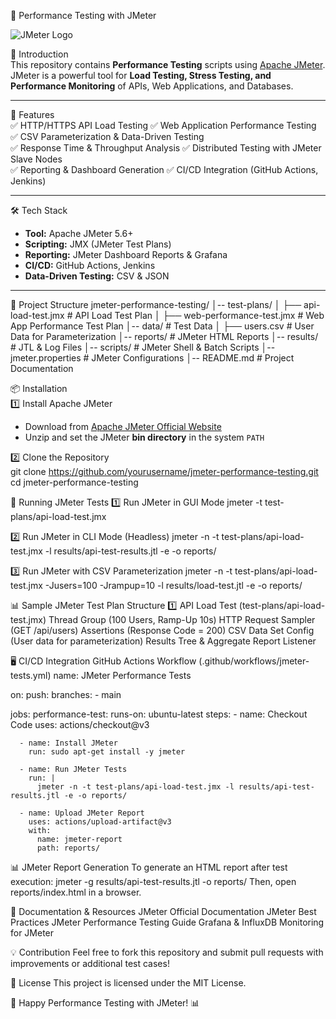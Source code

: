 🚀 Performance Testing with JMeter  

![JMeter Logo](https://jmeter.apache.org/images/logo.svg)  

📖 Introduction  
This repository contains **Performance Testing** scripts using [Apache JMeter](https://jmeter.apache.org/).  
JMeter is a powerful tool for **Load Testing, Stress Testing, and Performance Monitoring** of APIs, Web Applications, and Databases.  

---

🎯 Features  
✅ HTTP/HTTPS API Load Testing
✅ Web Application Performance Testing
✅ CSV Parameterization & Data-Driven Testing  
✅ Response Time & Throughput Analysis
✅ Distributed Testing with JMeter Slave Nodes  
✅ Reporting & Dashboard Generation
✅ CI/CD Integration (GitHub Actions, Jenkins)

---

🛠️ Tech Stack  
- **Tool:** Apache JMeter 5.6+  
- **Scripting:** JMX (JMeter Test Plans)  
- **Reporting:** JMeter Dashboard Reports & Grafana  
- **CI/CD:** GitHub Actions, Jenkins  
- **Data-Driven Testing:** CSV & JSON  

---

📂 Project Structure 
jmeter-performance-testing/ │-- test-plans/ │ ├── api-load-test.jmx # API Load Test Plan │ ├── web-performance-test.jmx # Web App Performance Test Plan │-- data/ # Test Data │ ├── users.csv # User Data for Parameterization │-- reports/ # JMeter HTML Reports │-- results/ # JTL & Log Files │-- scripts/ # JMeter Shell & Batch Scripts │-- jmeter.properties # JMeter Configurations │-- README.md # Project Documentation

📦 Installation  
1️⃣ Install Apache JMeter  
- Download from [Apache JMeter Official Website](https://jmeter.apache.org/download_jmeter.cgi)  
- Unzip and set the JMeter **bin directory** in the system `PATH`  

2️⃣ Clone the Repository  
git clone https://github.com/yourusername/jmeter-performance-testing.git
cd jmeter-performance-testing

📝 Running JMeter Tests
1️⃣ Run JMeter in GUI Mode
jmeter -t test-plans/api-load-test.jmx

2️⃣ Run JMeter in CLI Mode (Headless)
jmeter -n -t test-plans/api-load-test.jmx -l results/api-test-results.jtl -e -o reports/

3️⃣ Run JMeter with CSV Parameterization
jmeter -n -t test-plans/api-load-test.jmx -Jusers=100 -Jrampup=10 -l results/load-test.jtl -e -o reports/

📊 Sample JMeter Test Plan Structure
1️⃣ API Load Test (test-plans/api-load-test.jmx)
Thread Group (100 Users, Ramp-Up 10s)
HTTP Request Sampler (GET /api/users)
Assertions (Response Code = 200)
CSV Data Set Config (User data for parameterization)
Results Tree & Aggregate Report Listener

🖥️ CI/CD Integration
GitHub Actions Workflow (.github/workflows/jmeter-tests.yml)
name: JMeter Performance Tests

on:
  push:
    branches:
      - main

jobs:
  performance-test:
    runs-on: ubuntu-latest
    steps:
      - name: Checkout Code
        uses: actions/checkout@v3

      - name: Install JMeter
        run: sudo apt-get install -y jmeter

      - name: Run JMeter Tests
        run: |
          jmeter -n -t test-plans/api-load-test.jmx -l results/api-test-results.jtl -e -o reports/

      - name: Upload JMeter Report
        uses: actions/upload-artifact@v3
        with:
          name: jmeter-report
          path: reports/

📊 JMeter Report Generation
To generate an HTML report after test execution:
jmeter -g results/api-test-results.jtl -o reports/
Then, open reports/index.html in a browser.

📖 Documentation & Resources
JMeter Official Documentation
JMeter Best Practices
JMeter Performance Testing Guide
Grafana & InfluxDB Monitoring for JMeter

💡 Contribution
Feel free to fork this repository and submit pull requests with improvements or additional test cases!

📜 License
This project is licensed under the MIT License.

🚀 Happy Performance Testing with JMeter! 📊
